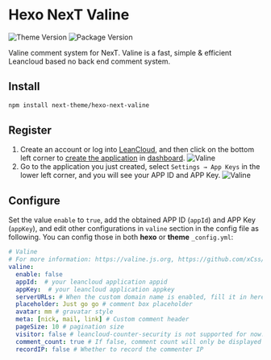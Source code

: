 # Hexo NexT Valine

![Theme Version](https://img.shields.io/badge/NexT-v8.2.0+-blue?style=flat-square)
![Package Version](https://img.shields.io/github/package-json/v/next-theme/hexo-next-valine?style=flat-square)

Valine comment system for NexT. Valine is a fast, simple & efficient Leancloud based no back end comment system.

## Install

```bash
npm install next-theme/hexo-next-valine
```

## Register

1. Create an account or log into [LeanCloud](https://www.leancloud.cn/dashboard/login.html#/signin), and then click on the bottom left corner to [create the application](https://www.leancloud.cn/dashboard/applist.html#/newapp) in [dashboard](https://www.leancloud.cn/dashboard/applist.html#/apps).
    ![Valine](https://theme-next.js.org/images/valine-1.png)
2. Go to the application you just created, select `Settings → App Keys` in the lower left corner, and you will see your APP ID and APP Key.
    ![Valine](https://theme-next.js.org/images/valine-2.png)

## Configure

Set the value `enable` to `true`, add the obtained APP ID (`appId`) and APP Key (`appKey`), and edit other configurations in `valine` section in the config file as following. You can config those in both **hexo** or **theme** `_config.yml`:

```yml next/_config.yml
# Valine
# For more information: https://valine.js.org, https://github.com/xCss/Valine
valine:
  enable: false
  appId:  # your leancloud application appid
  appKey:  # your leancloud application appkey
  serverURLs: # When the custom domain name is enabled, fill it in here
  placeholder: Just go go # comment box placeholder
  avatar: mm # gravatar style
  meta: [nick, mail, link] # Custom comment header
  pageSize: 10 # pagination size
  visitor: false # leancloud-counter-security is not supported for now. When visitor is set to be true, appid and appkey are recommended to be the same as leancloud_visitors' for counter compatibility. Article reading statistic https://valine.js.org/visitor.html
  comment_count: true # If false, comment count will only be displayed in post page, not in home page
  recordIP: false # Whether to record the commenter IP
```
